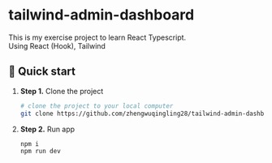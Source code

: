 # tailwind-admin-dashboard

This is my exercise project to learn React Typescript.  
Using React (Hook), Tailwind

## 🚀 Quick start

1.  **Step 1.**
    Clone the project
    ```sh
    # clone the project to your local computer
    git clone https://github.com/zhengwuqingling28/tailwind-admin-dashboard.git
    ```
1.  **Step 2.**
    Run app
    ```sh
    npm i
    npm run dev
    ```
